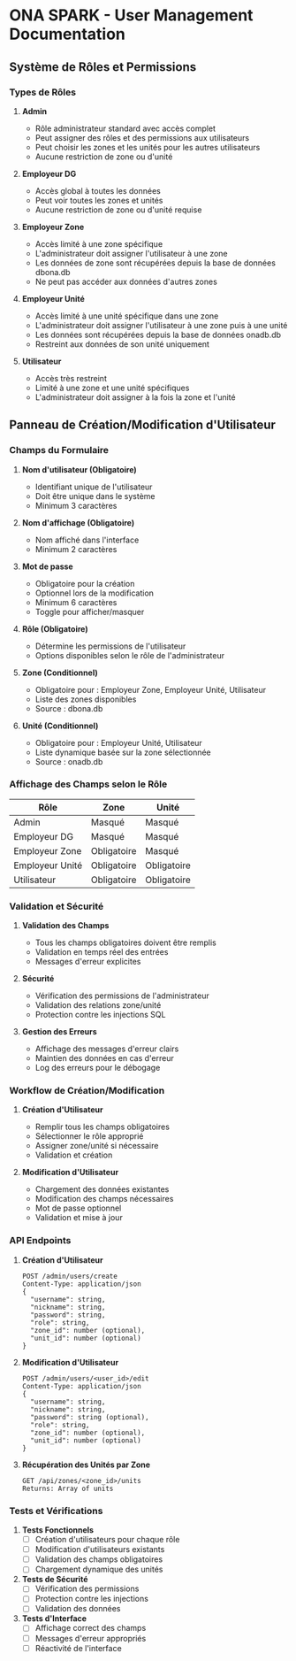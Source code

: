 # ONA SPARK - User Management Documentation

## Système de Rôles et Permissions

### Types de Rôles

1. **Admin**
   - Rôle administrateur standard avec accès complet
   - Peut assigner des rôles et des permissions aux utilisateurs
   - Peut choisir les zones et les unités pour les autres utilisateurs
   - Aucune restriction de zone ou d'unité

2. **Employeur DG**
   - Accès global à toutes les données
   - Peut voir toutes les zones et unités
   - Aucune restriction de zone ou d'unité requise

3. **Employeur Zone**
   - Accès limité à une zone spécifique
   - L'administrateur doit assigner l'utilisateur à une zone
   - Les données de zone sont récupérées depuis la base de données dbona.db
   - Ne peut pas accéder aux données d'autres zones

4. **Employeur Unité**
   - Accès limité à une unité spécifique dans une zone
   - L'administrateur doit assigner l'utilisateur à une zone puis à une unité
   - Les données sont récupérées depuis la base de données onadb.db
   - Restreint aux données de son unité uniquement

5. **Utilisateur**
   - Accès très restreint
   - Limité à une zone et une unité spécifiques
   - L'administrateur doit assigner à la fois la zone et l'unité

## Panneau de Création/Modification d'Utilisateur

### Champs du Formulaire

1. **Nom d'utilisateur (Obligatoire)**
   - Identifiant unique de l'utilisateur
   - Doit être unique dans le système
   - Minimum 3 caractères

2. **Nom d'affichage (Obligatoire)**
   - Nom affiché dans l'interface
   - Minimum 2 caractères

3. **Mot de passe**
   - Obligatoire pour la création
   - Optionnel lors de la modification
   - Minimum 6 caractères
   - Toggle pour afficher/masquer

4. **Rôle (Obligatoire)**
   - Détermine les permissions de l'utilisateur
   - Options disponibles selon le rôle de l'administrateur

5. **Zone (Conditionnel)**
   - Obligatoire pour : Employeur Zone, Employeur Unité, Utilisateur
   - Liste des zones disponibles
   - Source : dbona.db

6. **Unité (Conditionnel)**
   - Obligatoire pour : Employeur Unité, Utilisateur
   - Liste dynamique basée sur la zone sélectionnée
   - Source : onadb.db

### Affichage des Champs selon le Rôle

| Rôle           | Zone         | Unité        |
|----------------|--------------|--------------|
| Admin          | Masqué       | Masqué       |
| Employeur DG   | Masqué       | Masqué       |
| Employeur Zone | Obligatoire  | Masqué       |
| Employeur Unité| Obligatoire  | Obligatoire  |
| Utilisateur    | Obligatoire  | Obligatoire  |

### Validation et Sécurité

1. **Validation des Champs**
   - Tous les champs obligatoires doivent être remplis
   - Validation en temps réel des entrées
   - Messages d'erreur explicites

2. **Sécurité**
   - Vérification des permissions de l'administrateur
   - Validation des relations zone/unité
   - Protection contre les injections SQL

3. **Gestion des Erreurs**
   - Affichage des messages d'erreur clairs
   - Maintien des données en cas d'erreur
   - Log des erreurs pour le débogage

### Workflow de Création/Modification

1. **Création d'Utilisateur**
   - Remplir tous les champs obligatoires
   - Sélectionner le rôle approprié
   - Assigner zone/unité si nécessaire
   - Validation et création

2. **Modification d'Utilisateur**
   - Chargement des données existantes
   - Modification des champs nécessaires
   - Mot de passe optionnel
   - Validation et mise à jour

### API Endpoints

1. **Création d'Utilisateur**
   ```
   POST /admin/users/create
   Content-Type: application/json
   {
     "username": string,
     "nickname": string,
     "password": string,
     "role": string,
     "zone_id": number (optional),
     "unit_id": number (optional)
   }
   ```

2. **Modification d'Utilisateur**
   ```
   POST /admin/users/<user_id>/edit
   Content-Type: application/json
   {
     "username": string,
     "nickname": string,
     "password": string (optional),
     "role": string,
     "zone_id": number (optional),
     "unit_id": number (optional)
   }
   ```

3. **Récupération des Unités par Zone**
   ```
   GET /api/zones/<zone_id>/units
   Returns: Array of units
   ```

### Tests et Vérifications

1. **Tests Fonctionnels**
   - [ ] Création d'utilisateurs pour chaque rôle
   - [ ] Modification d'utilisateurs existants
   - [ ] Validation des champs obligatoires
   - [ ] Chargement dynamique des unités

2. **Tests de Sécurité**
   - [ ] Vérification des permissions
   - [ ] Protection contre les injections
   - [ ] Validation des données

3. **Tests d'Interface**
   - [ ] Affichage correct des champs
   - [ ] Messages d'erreur appropriés
   - [ ] Réactivité de l'interface
